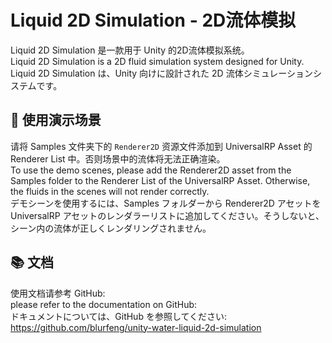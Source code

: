 # Liquid 2D Simulation - 2D流体模拟

Liquid 2D Simulation 是一款用于 Unity 的2D流体模拟系统。\
Liquid 2D Simulation is a 2D fluid simulation system designed for Unity.\
Liquid 2D Simulation は、Unity 向けに設計された 2D 流体シミュレーションシステムです。

## 🌱 使用演示场景
请将 Samples 文件夹下的 `Renderer2D` 资源文件添加到 UniversalRP Asset 的 Renderer List 中。否则场景中的流体将无法正确渲染。\
To use the demo scenes, please add the Renderer2D asset from the Samples folder to the Renderer List of the UniversalRP Asset. Otherwise, the fluids in the scenes will not render correctly.\
デモシーンを使用するには、Samples フォルダーから Renderer2D アセットを UniversalRP アセットのレンダラーリストに追加してください。そうしないと、シーン内の流体が正しくレンダリングされません。

## 📚 文档
使用文档请参考 GitHub: \
please refer to the documentation on GitHub: \
ドキュメントについては、GitHub を参照してください: \
https://github.com/blurfeng/unity-water-liquid-2d-simulation